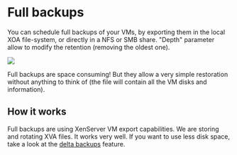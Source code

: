 # Full backups

You can schedule full backups of your VMs, by exporting them in the local XOA file-system, or directly in a NFS or SMB share. "Depth" parameter allow to modify the retention (removing the oldest one).

[![](https://xen-orchestra.com/blog/content/images/2015/07/backupexample.png)](https://xen-orchestra.com/blog/backup-your-xenserver-vms-with-xen-orchestra/)

Full backups are space consuming! But they allow a very simple restoration without anything to think of (the file will contain all the VM disks and information).

## How it works

Full backups are using XenServer VM export capabilities. We are storing and rotating XVA files. It works very well. If you want to use less disk space, take a look at the [delta backups](delta_backups.md) feature.
